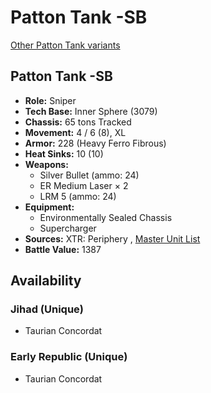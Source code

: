 # Patton Tank -SB 

[Other Patton Tank variants](../patton_tank.md) 

## Patton Tank -SB 

- **Role:** Sniper 
- **Tech Base:** Inner Sphere (3079) 
- **Chassis:** 65 tons Tracked 
- **Movement:** 4 / 6 (8), XL 
- **Armor:** 228 (Heavy Ferro Fibrous) 
- **Heat Sinks:** 10 (10) 
- **Weapons:** 
  - Silver Bullet (ammo: 24) 
  - ER Medium Laser × 2 
  - LRM 5 (ammo: 24) 
- **Equipment:** 
  - Environmentally Sealed Chassis 
  - Supercharger 
- **Sources:** XTR: Periphery , [Master Unit List](http://masterunitlist.info/Unit/Details/5569) 
- **Battle Value:** 1387 

## Availability 

### Jihad (Unique) 

- Taurian Concordat 

### Early Republic (Unique) 

- Taurian Concordat 

